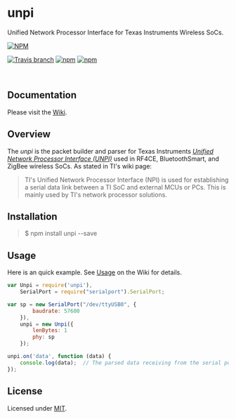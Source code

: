 unpi
========================
Unified Network Processor Interface for Texas Instruments Wireless SoCs.  

[![NPM](https://nodei.co/npm/unpi.png?downloads=true)](https://nodei.co/npm/unpi/)  

[![Travis branch](https://img.shields.io/travis/simenkid/unpi/master.svg?maxAge=2592000)](https://travis-ci.org/simenkid/unpi)
[![npm](https://img.shields.io/npm/v/unpi.svg?maxAge=2592000)](https://www.npmjs.com/package/unpi)
[![npm](https://img.shields.io/npm/l/unpi.svg?maxAge=2592000)](https://www.npmjs.com/package/unpi)

<br />
  
## Documentation  

Please visit the [Wiki](https://github.com/simenkid/unpi/wiki).

## Overview  

The *unpi* is the packet builder and parser for Texas Instruments [_Unified Network Processor Interface (UNPI)_](http://processors.wiki.ti.com/index.php/Unified_Network_Processor_Interface) used in RF4CE, BluetoothSmart, and ZigBee wireless SoCs. As stated in TI's wiki page:  

> TI's Unified Network Processor Interface (NPI) is used for establishing a serial data link between a TI SoC and external MCUs or PCs. This is mainly used by TI's network processor solutions.  


## Installation  

> $ npm install unpi --save
  
## Usage  

Here is an quick example. See [Usage](https://github.com/simenkid/unpi/wiki#Usage) on the Wiki for details.  


```js
var Unpi = require('unpi'),
    SerialPort = require("serialport").SerialPort;

var sp = new SerialPort("/dev/ttyUSB0", {
        baudrate: 57600
    }),
    unpi = new Unpi({
        lenBytes: 1
        phy: sp
    });

unpi.on('data', function (data) {
    console.log(data);  // The parsed data receiving from the serial port
});
```

## License  

Licensed under [MIT](https://github.com/simenkid/unpi/blob/master/LICENSE).
